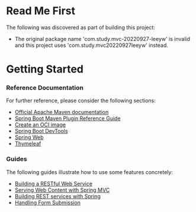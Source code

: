 # Read Me First
The following was discovered as part of building this project:

* The original package name 'com.study.mvc-20220927-leeyw' is invalid and this project uses 'com.study.mvc20220927leeyw' instead.

# Getting Started

### Reference Documentation
For further reference, please consider the following sections:

* [Official Apache Maven documentation](https://maven.apache.org/guides/index.html)
* [Spring Boot Maven Plugin Reference Guide](https://docs.spring.io/spring-boot/docs/2.6.12/maven-plugin/reference/html/)
* [Create an OCI image](https://docs.spring.io/spring-boot/docs/2.6.12/maven-plugin/reference/html/#build-image)
* [Spring Boot DevTools](https://docs.spring.io/spring-boot/docs/2.6.12/reference/htmlsingle/#using.devtools)
* [Spring Web](https://docs.spring.io/spring-boot/docs/2.6.12/reference/htmlsingle/#web)
* [Thymeleaf](https://docs.spring.io/spring-boot/docs/2.6.12/reference/htmlsingle/#web.servlet.spring-mvc.template-engines)

### Guides
The following guides illustrate how to use some features concretely:

* [Building a RESTful Web Service](https://spring.io/guides/gs/rest-service/)
* [Serving Web Content with Spring MVC](https://spring.io/guides/gs/serving-web-content/)
* [Building REST services with Spring](https://spring.io/guides/tutorials/rest/)
* [Handling Form Submission](https://spring.io/guides/gs/handling-form-submission/)

